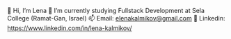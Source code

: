 👋 Hi, I’m Lena
🌱 I’m currently studying Fullstack Development at Sela College (Ramat-Gan, Israel)
📫 Email: elenakalmikov@gmail.com
🔗 Linkedin: https://www.linkedin.com/in/lena-kalmikov/ 

<!---
Lena-Kalmikov/Lena-Kalmikov is a ✨ special ✨ repository because its `README.md` (this file) appears on your GitHub profile.
You can click the Preview link to take a look at your changes.
---> 
